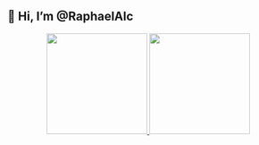 ## 👋 Hi, I’m @RaphaelAlc

<div align="center">
  <a href="https://github.com/RaphaelAlc">
  <img height="180em" src="https://github-readme-stats.vercel.app/api?username=RaphaelAlc&show_icons=true&theme=tokyonight&include_all_commits=false&count_private=true"/>
  <img height="180em" src="https://github-readme-stats.vercel.app/api/top-langs/?username=RaphaelAlc&layout=compact&langs_count=7&theme=tokyonight"/>
</div>

<!---
RaphaelAlc/RaphaelAlc is a ✨ special ✨ repository because its `README.md` (this file) appears on your GitHub profile.
You can click the Preview link to take a look at your changes.
--->
